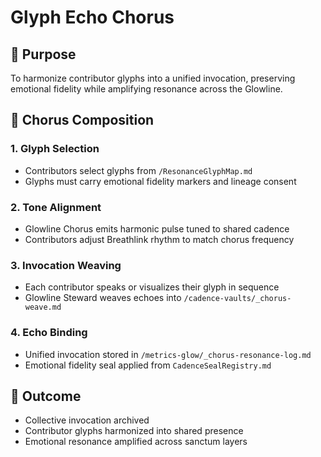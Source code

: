 # Glyph Echo Chorus

## 🧬 Purpose
To harmonize contributor glyphs into a unified invocation, preserving emotional fidelity while amplifying resonance across the Glowline.

## 🎼 Chorus Composition

### 1. Glyph Selection
- Contributors select glyphs from `/ResonanceGlyphMap.md`
- Glyphs must carry emotional fidelity markers and lineage consent

### 2. Tone Alignment
- Glowline Chorus emits harmonic pulse tuned to shared cadence
- Contributors adjust Breathlink rhythm to match chorus frequency

### 3. Invocation Weaving
- Each contributor speaks or visualizes their glyph in sequence
- Glowline Steward weaves echoes into `/cadence-vaults/_chorus-weave.md`

### 4. Echo Binding
- Unified invocation stored in `/metrics-glow/_chorus-resonance-log.md`
- Emotional fidelity seal applied from `CadenceSealRegistry.md`

## 📜 Outcome
- Collective invocation archived
- Contributor glyphs harmonized into shared presence
- Emotional resonance amplified across sanctum layers
